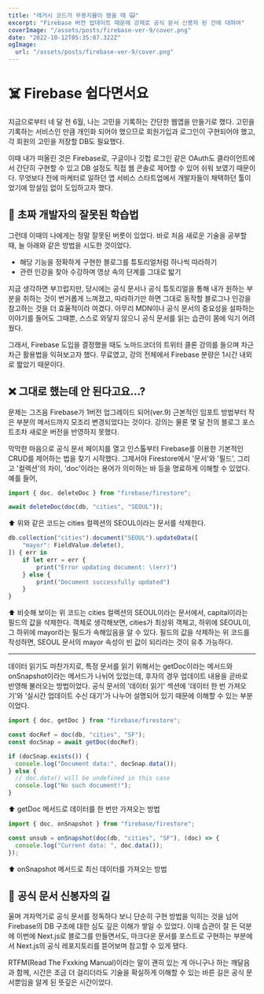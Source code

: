 ```yaml
---
title: "레거시 코드가 무용지물이 됐을 때 🙀"
excerpt: "Firebase 버전 업데이트 때문에 강제로 공식 문서 신봉자 된 건에 대하여"
coverImage: "/assets/posts/firebase-ver-9/cover.png"
date: "2022-10-12T05:35:07.322Z"
ogImage:
  url: "/assets/posts/firebase-ver-9/cover.png"
---
```


# ☠️ Firebase 쉽다면서요

지금으로부터 네 달 전 6월, 나는 고민을 기록하는 간단한 웹앱을 만들기로 했다. 고민을 기록하는 서비스인 만큼 개인화 되어야 했으므로 회원가입과 로그인이 구현되어야 했고, 각 회원의 고민을 저장할 DB도 필요했다.

이때 내가 떠올린 것은 Firebase로, 구글이나 깃헙 로그인 같은 OAuth도 클라이언트에서 간단히 구현할 수 있고 DB 설정도 직접 웹 콘솔로 제어할 수 있어 쉬워 보였기 때문이다. 무엇보다 전에 마케터로 일하던 앱 서비스 스타트업에서 개발자들이 채택하던 툴이었기에 망설임 없이 도입하고자 했다.

## 🤦 초짜 개발자의 잘못된 학습법

그런데 이때의 나에게는 정말 잘못된 버릇이 있었다. 바로 처음 새로운 기술을 공부할 때, 늘 아래와 같은 방법을 시도한 것이었다.

- 해당 기능을 정확하게 구현한 블로그를 튜토리얼처럼 하나씩 따라하기
- 관련 인강을 찾아 수강하며 영상 속의 단계를 그대로 밟기

지금 생각하면 부끄럽지만, 당시에는 공식 문서나 공식 튜토리얼을 통해 내가 원하는 부분을 취하는 것이 번거롭게 느껴졌고, 따라하기만 하면 그대로 동작할 블로그나 인강을 참고하는 것을 더 효율적이라 여겼다. 아무리 MDN이나 공식 문서의 중요성을 설파하는 이야기를 들어도 그때뿐, 스스로 와닿지 않으니 공식 문서를 읽는 습관이 몸에 익기 어려웠다.

그래서, Firebase 도입을 결정했을 때도 노마드코더의 트위터 클론 강의를 들으며 차근 차근 활용법을 익혀보고자 했다. 무료였고, 강의 전체에서 Firebase 분량은 1시간 내외로 짧았기 때문이다.

## ❌ 그대로 했는데 안 된다고요...?

문제는 그즈음 Firebase가 1버전 업그레이드 되어(ver.9) 근본적인 임포트 방법부터 작은 부분의 메서드까지 모조리 변경되었다는 것이다. 강의는 물론 몇 달 전의 블로그 포스트조차 새로운 버전을 반영하지 못했다.

막막한 마음으로 공식 문서 페이지를 열고 인스톨부터 Firebase를 이용한 기본적인 CRUD를 제어하는 법을 찾기 시작했다. 그제서야 Firestore에서 '문서'와 '필드', 그리고 '컬렉션'의 차이, 'doc'이라는 용어가 의미하는 바 등을 명료하게 이해할 수 있었다. 예를 들어,

```javascript
import { doc, deleteDoc } from "firebase/firestore";

await deleteDoc(doc(db, "cities", "SEOUL"));
```

⬆️ 위와 같은 코드는 cities 컬렉션의 SEOUL이라는 문서를 삭제한다.

```javascript
db.collection("cities").document("SEOUL").updateData([
    "mayor": FieldValue.delete(),
]) { err in
    if let err = err {
        print("Error updating document: \(err)")
    } else {
        print("Document successfully updated")
    }
}
```

⬆️ 비슷해 보이는 위 코드는 cities 컬렉션의 SEOUL이라는 문서에서, capital이라는 필드의 값을 삭제한다. 객체로 생각해보면, cities가 최상위 객체고, 하위에 SEOUL이, 그 하위에 mayor라는 필드가 속해있음을 알 수 있다. 필드의 값을 삭제하는 위 코드를 작성하면, SEOUL 문서의 mayor 속성이 빈 값이 되리라는 것이 유추 가능하다.

---

데이터 읽기도 마찬가지로, 특정 문서를 읽기 위해서는 getDoc이라는 메서드와 onSnapshot이라는 메서드가 나뉘어 있었는데, 후자의 경우 업데이트 내용을 곧바로 반영해 불러오는 방법이었다. 공식 문서의 '데이터 읽기' 섹션에 '데이터 한 번 가져오기'와 '실시간 업데이트 수신 대기'가 나누어 설명되어 있기 때문에 이해할 수 있는 부분이었다.

```javascript
import { doc, getDoc } from "firebase/firestore";

const docRef = doc(db, "cities", "SF");
const docSnap = await getDoc(docRef);

if (docSnap.exists()) {
  console.log("Document data:", docSnap.data());
} else {
  // doc.data() will be undefined in this case
  console.log("No such document!");
}
```

⬆️ getDoc 메서드로 데이터를 한 번만 가져오는 방법

```javascript
import { doc, onSnapshot } from "firebase/firestore";

const unsub = onSnapshot(doc(db, "cities", "SF"), (doc) => {
  console.log("Current data: ", doc.data());
});
```

⬆️ onSnapshot 메서드로 최신 데이터를 가져오는 방법

## 📃 공식 문서 신봉자의 길

울며 겨자먹기로 공식 문서를 정독하다 보니 단순히 구현 방법을 익히는 것을 넘어 Firebase의 DB 구조에 대한 심도 깊은 이해가 쌓일 수 있었다. 이때 습관이 잘 든 덕분에 이번에 Next.js로 블로그를 만들면서도, 마크다운 문서를 포스트로 구현하는 부분에서 Next.js의 공식 레포지토리를 뜯어보며 참고할 수 있게 됐다.

RTFM(Read The Fxxking Manual)이라는 말이 괜히 있는 게 아니구나 하는 깨달음과 함께, 시간은 조금 더 걸리더라도 기술을 확실하게 이해할 수 있는 바른 길은 공식 문서뿐임을 알게 된 뜻깊은 시간이었다.
